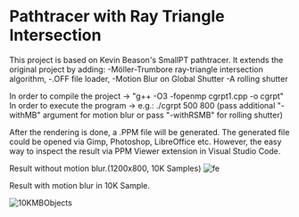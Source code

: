 # Pathtracer with Ray Triangle Intersection
This project is based on Kevin Beason's SmallPT pathtracer. It extends the original project by adding:
-Möller-Trumbore ray-triangle intersection algorithm,
-.OFF file loader,
-Motion Blur on Global Shutter
-A rolling shutter

In order to compile the project -> "g++ -O3 -fopenmp cgrpt1.cpp -o cgrpt"
In order to execute the program ->  e.g.: ./cgrpt 500 800 (pass additional "-withMB" argument for motion blur or pass "-withRSMB" for rolling shutter) 

  After the rendering is done, a .PPM file will be generated. The generated file could be opened via Gimp, Photoshop, LibreOffice etc. However,
the easy way to inspect the result via PPM Viewer extension in Visual Studio Code.

Result without motion blur.(1200x800, 10K Samples)
![fe](https://user-images.githubusercontent.com/43638551/144505443-63bf9e9a-e7a5-407f-9385-9b305d8d0c76.png)


Result with motion blur in 10K Sample.

![10KMBObjects](https://user-images.githubusercontent.com/43638551/144202495-f889eda3-4469-4549-ad28-f59f8dd05ecd.png)
